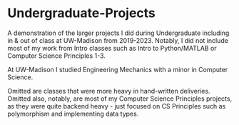 # Undergraduate-Projects

A demonstration of the larger projects I did during Undergraduate including in &amp; out of class at UW-Madison from 2019-2023. Notably, I did not include most of my work from Intro classes such as Intro to Python/MATLAB or Computer Science Principles 1-3.

At UW-Madison I studied Engineering Mechanics with a minor in Computer Science.

Omitted are classes that were more heavy in hand-written deliveries. Omitted also, notably, are most of my Computer Science Principles projects, as they were quite backend heavy - just focused on CS Principles
such as polymorphism and implementing data types.
